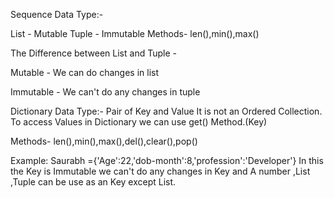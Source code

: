 Sequence Data Type:-

List - Mutable
Tuple - Immutable
Methods- len(),min(),max()

The Difference between List and Tuple -

Mutable - We can do changes in list 

Immutable - We can't do any changes in tuple

Dictionary Data Type:-
Pair of Key and Value
It is not an Ordered Collection.
To access Values in Dictionary we can use get() Method.(Key)

Methods- len(),min(),max(),del(),clear(),pop()

Example: Saurabh ={'Age':22,'dob-month':8,'profession':'Developer'}
In this the Key is Immutable we can't do any changes in Key and A number ,List ,Tuple can be use as an Key except List.

